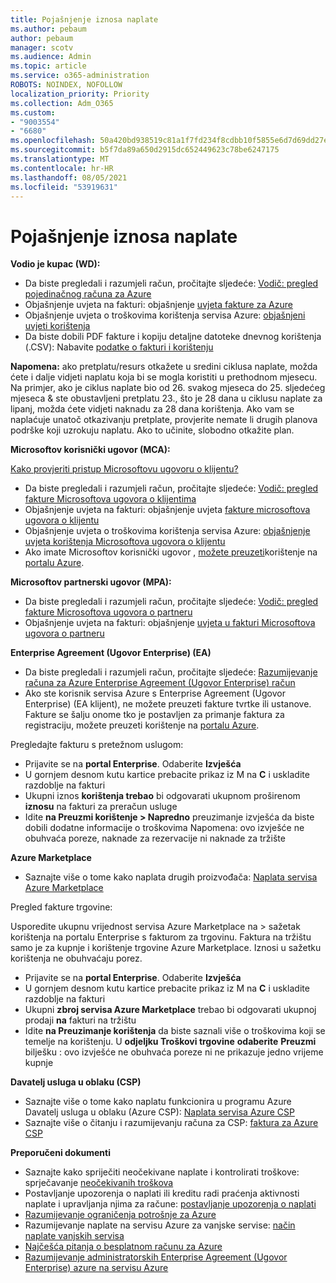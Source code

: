 ```yaml
---
title: Pojašnjenje iznosa naplate
ms.author: pebaum
author: pebaum
manager: scotv
ms.audience: Admin
ms.topic: article
ms.service: o365-administration
ROBOTS: NOINDEX, NOFOLLOW
localization_priority: Priority
ms.collection: Adm_O365
ms.custom:
- "9003554"
- "6680"
ms.openlocfilehash: 50a420bd938519c81a1f7fd234f8cdbb10f5855e6d7d69dd27e261ebc7e0c091
ms.sourcegitcommit: b5f7da89a650d2915dc652449623c78be6247175
ms.translationtype: MT
ms.contentlocale: hr-HR
ms.lasthandoff: 08/05/2021
ms.locfileid: "53919631"
---
```

# <a name="understand-billing-amount"></a>Pojašnjenje iznosa naplate

**Vodio je kupac (WD):**

- Da biste pregledali i razumjeli račun, pročitajte sljedeće: [Vodič: pregled pojedinačnog računa za Azure](https://docs.microsoft.com/azure/cost-management-billing/understand/review-individual-bill?WT.mc_id=Portal-Microsoft_Azure_Support)
- Objašnjenje uvjeta na fakturi: objašnjenje [uvjeta fakture za Azure](https://docs.microsoft.com/azure/cost-management-billing/understand/understand-invoice?WT.mc_id=Portal-Microsoft_Azure_Support)
- Objašnjenje uvjeta o troškovima korištenja servisa Azure: [objašnjeni uvjeti korištenja](https://docs.microsoft.com/azure/cost-management-billing/understand/understand-usage?WT.mc_id=Portal-Microsoft_Azure_Support)
- Da biste dobili PDF fakture i kopiju detaljne datoteke dnevnog korištenja (.CSV): Nabavite [podatke o fakturi i korištenju](https://docs.microsoft.com/azure/billing/billing-download-azure-invoice-daily-usage-date?WT.mc_id=Portal-Microsoft_Azure_Support)

**Napomena:** ako pretplatu/resurs otkažete u sredini ciklusa naplate, možda ćete i dalje vidjeti naplatu koja bi se mogla koristiti u prethodnom mjesecu. Na primjer, ako je ciklus naplate bio od 26. svakog mjeseca do 25. sljedećeg mjeseca & ste obustavljeni pretplatu 23., što je 28 dana u ciklusu naplate za lipanj, možda ćete vidjeti naknadu za 28 dana korištenja. Ako vam se naplaćuje unatoč otkazivanju pretplate, provjerite nemate li drugih planova podrške koji uzrokuju naplatu. Ako to učinite, slobodno otkažite plan.

**Microsoftov korisnički ugovor (MCA):**

[Kako provjeriti pristup Microsoftovu ugovoru o klijentu?](https://docs.microsoft.com/azure/cost-management-billing/manage/download-azure-invoice-daily-usage-date?WT.mc_id=Portal-Microsoft_Azure_Support#check-access-to-a-microsoft-customer-agreement)

- Da biste pregledali i razumjeli račun, pročitajte sljedeće: [Vodič: pregled fakture Microsoftova ugovora o klijentima](https://docs.microsoft.com/azure/cost-management-billing/understand/review-customer-agreement-bill?WT.mc_id=Portal-Microsoft_Azure_Support)
- Objašnjenje uvjeta na fakturi: objašnjenje uvjeta [fakture microsoftova ugovora o klijentu](https://docs.microsoft.com/azure/cost-management-billing/understand/mca-understand-your-invoice?WT.mc_id=Portal-Microsoft_Azure_Support)
- Objašnjenje uvjeta o troškovima korištenja servisa Azure: [objašnjenje uvjeta korištenja Microsoftova ugovora o klijentu](https://docs.microsoft.com/azure/cost-management-billing/understand/mca-understand-your-usage?WT.mc_id=Portal-Microsoft_Azure_Support)
- Ako imate Microsoftov korisnički ugovor , [možete preuzeti](https://docs.microsoft.com/azure/cost-management-billing/manage/download-azure-invoice-daily-usage-date?WT.mc_id=Portal-Microsoft_Azure_Support#check-access-to-a-microsoft-customer-agreement)korištenje na [portalu Azure](https://portal.azure.com/).

**Microsoftov partnerski ugovor (MPA):**

- Da biste pregledali i razumjeli račun, pročitajte sljedeće: [Vodič: pregled fakture Microsoftova ugovora o partneru](https://docs.microsoft.com/azure/cost-management-billing/understand/review-partner-agreement-bill?WT.mc_id=Portal-Microsoft_Azure_Support)
- Objašnjenje uvjeta na fakturi: objašnjenje [uvjeta u fakturi Microsoftova ugovora o partneru](https://docs.microsoft.com/azure/cost-management-billing/understand/mpa-invoice-terms?WT.mc_id=Portal-Microsoft_Azure_Support)

**Enterprise Agreement (Ugovor Enterprise) (EA)**

- Da biste pregledali i razumjeli račun, pročitajte sljedeće: [Razumijevanje računa za Azure Enterprise Agreement (Ugovor Enterprise) račun](https://docs.microsoft.com/azure/cost-management-billing/understand/review-enterprise-agreement-bill?WT.mc_id=Portal-Microsoft_Azure_Support)
- Ako ste korisnik servisa Azure s Enterprise Agreement (Ugovor Enterprise) (EA klijent), ne možete preuzeti fakture tvrtke ili ustanove. Fakture se šalju onome tko je postavljen za primanje faktura za registraciju, možete preuzeti korištenje na [portalu Azure](https://portal.azure.com/).

Pregledajte fakturu s pretežnom uslugom:

- Prijavite se na **portal Enterprise**. Odaberite **Izvješća**
- U gornjem desnom kutu kartice prebacite prikaz  iz M na **C** i uskladite razdoblje na fakturi
- Ukupni iznos **korištenja trebao** bi odgovarati ukupnom proširenom **iznosu** na fakturi za preračun usluge
- Idite **na Preuzmi korištenje > Napredno** preuzimanje izvješća da biste dobili dodatne informacije o troškovima Napomena: ovo izvješće ne obuhvaća poreze, naknade za rezervacije ni naknade za tržište 

**Azure Marketplace**

- Saznajte više o tome kako naplata drugih proizvođača: [Naplata servisa Azure Marketplace](https://docs.microsoft.com/azure/billing/billing-understand-your-azure-marketplace-charges?WT.mc_id=Portal-Microsoft_Azure_Support)

Pregled fakture trgovine:

Usporedite ukupnu vrijednost servisa Azure Marketplace na > sažetak korištenja na portalu Enterprise s fakturom za trgovinu. Faktura na tržištu samo je za kupnje i korištenje trgovine Azure Marketplace. Iznosi u sažetku korištenja ne obuhvaćaju porez.

- Prijavite se na **portal Enterprise**. Odaberite **Izvješća**
- U gornjem desnom kutu kartice prebacite prikaz  iz M na **C** i uskladite razdoblje na fakturi
- Ukupni **zbroj servisa Azure Marketplace** trebao bi odgovarati ukupnoj prodaji **na** fakturi na tržištu
- Idite **na Preuzimanje korištenja** da biste saznali više o troškovima koji se temelje na korištenju. U **odjeljku Troškovi trgovine** **odaberite** **Preuzmi** bilješku : ovo izvješće ne obuhvaća poreze ni ne prikazuje jedno vrijeme kupnje

**Davatelj usluga u oblaku (CSP)**

- Saznajte više o tome kako naplatu funkcionira u programu Azure Davatelj usluga u oblaku (Azure CSP): [Naplata servisa Azure CSP](https://docs.microsoft.com/azure/cloud-solution-provider/billing/azure-csp-billing-overview?WT.mc_id=Portal-Microsoft_Azure_Support)
- Saznajte više o čitanju i razumijevanju računa za CSP: [faktura za Azure CSP](https://docs.microsoft.com/azure/cloud-solution-provider/billing/azure-csp-invoice?WT.mc_id=Portal-Microsoft_Azure_Support)

**Preporučeni dokumenti**

- Saznajte kako spriječiti neočekivane naplate i kontrolirati troškove: sprječavanje [neočekivanih troškova](https://docs.microsoft.com/azure/cost-management-billing/manage/getting-started?WT.mc_id=Portal-Microsoft_Azure_Support)
- Postavljanje upozorenja o naplati ili kreditu radi praćenja aktivnosti naplate i upravljanja njima za račune: [postavljanje upozorenja o naplati](https://docs.microsoft.com/azure/cost-management-billing/costs/cost-mgt-alerts-monitor-usage-spending?WT.mc_id=Portal-Microsoft_Azure_Support)
- [Razumijevanje ograničenja potrošnje za Azure](https://docs.microsoft.com/azure/cost-management-billing/manage/spending-limit?WT.mc_id=Portal-Microsoft_Azure_Support)
- Razumijevanje naplate na servisu Azure za vanjske servise: [način naplate vanjskih servisa](https://docs.microsoft.com/azure/cost-management-billing/understand/understand-azure-marketplace-charges?WT.mc_id=Portal-Microsoft_Azure_Support)
- [Najčešća pitanja o besplatnom računu za Azure](https://azure.microsoft.com/free/free-account-faq/)
- [Razumijevanje administratorskih Enterprise Agreement (Ugovor Enterprise) azure na servisu Azure](https://docs.microsoft.com/azure/cost-management-billing/manage/understand-ea-roles?WT.mc_id=Portal-Microsoft_Azure_Support)